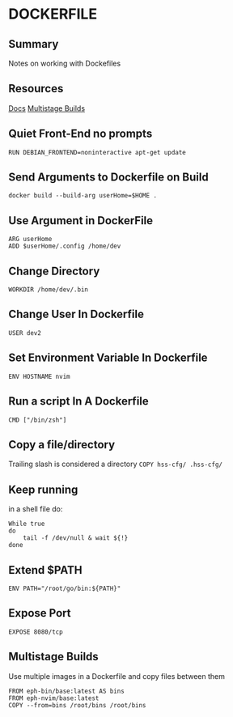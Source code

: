 # DOCKERFILE

## Summary
Notes on working with Dockefiles

## Resources
[Docs](https://docs.docker.com/engine/reference/builder/)
[Multistage Builds](https://docs.docker.com/develop/develop-images/multistage-build/)

## Quiet Front-End no prompts
```
RUN DEBIAN_FRONTEND=noninteractive apt-get update
```

## Send Arguments to Dockerfile on Build
```console
docker build --build-arg userHome=$HOME .
```

## Use Argument in DockerFile
```
ARG userHome
ADD $userHome/.config /home/dev
```

## Change Directory
`WORKDIR /home/dev/.bin`

## Change User In Dockerfile
`USER dev2`

## Set Environment Variable In Dockerfile
`ENV HOSTNAME nvim`

## Run a script In A Dockerfile
`CMD ["/bin/zsh"]`

## Copy a file/directory
Trailing slash is considered a directory
`COPY hss-cfg/ .hss-cfg/`

## Keep running
in a shell file do:
```
While true
do
    tail -f /dev/null & wait ${!}
done
```

## Extend $PATH
```
ENV PATH="/root/go/bin:${PATH}"
```

## Expose Port
```
EXPOSE 8080/tcp
```

## Multistage Builds
Use multiple images in a Dockerfile and copy files between them
```
FROM eph-bin/base:latest AS bins
FROM eph-nvim/base:latest
COPY --from=bins /root/bins /root/bins
```
